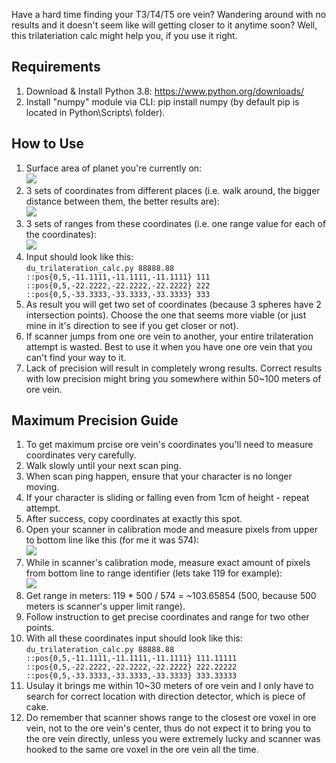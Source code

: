 Have a hard time finding your T3/T4/T5 ore vein? Wandering around with no results and it doesn't seem like will getting closer to it anytime soon? Well, this trilateriation calc might help you, if you use it right.

## Requirements
1) Download & Install Python 3.8: https://www.python.org/downloads/
2) Install "numpy" module via CLI: pip install numpy (by default pip is located in Python\Scripts\ folder).

## How to Use
1) Surface area of planet you're currently on:<br>
![](https://i.imgur.com/eyYmTv7.png)
2) 3 sets of coordinates from different places (i.e. walk around, the bigger distance between them, the better results are):<br>
![](https://i.imgur.com/DDBomEX.png)
3) 3 sets of ranges from these coordinates (i.e. one range value for each of the coordinates):<br>
![](https://i.imgur.com/xaXFmGU.png)
4) Input should look like this:<br>
`du_trilateration_calc.py 88888.88 ::pos{0,5,-11.1111,-11.1111,-11.1111} 111 ::pos{0,5,-22.2222,-22.2222,-22.2222} 222 ::pos{0,5,-33.3333,-33.3333,-33.3333} 333`
5) As result you will get two set of coordinates (because 3 spheres have 2 intersection points). Choose the one that seems more viable (or just mine in it's direction to see if you get closer or not).
6) If scanner jumps from one ore vein to another, your entire trilateration attempt is wasted. Best to use it when you have one ore vein that you can't find your way to it.
7) Lack of precision will result in completely wrong results. Correct results with low precision might bring you somewhere within 50~100 meters of ore vein.

## Maximum Precision Guide
1) To get maximum prcise ore vein's coordinates you'll need to measure coordinates very carefully.
2) Walk slowly until your next scan ping.
3) When scan ping happen, ensure that your character is no longer moving. 
4) If your character is sliding or falling even from 1cm of height - repeat attempt.
5) After success, copy coordinates at exactly this spot.
6) Open your scanner in calibration mode and measure pixels from upper to bottom line like this (for me it was 574):<br>
![](https://i.imgur.com/qR27q8V.png)
7) While in scanner's calibration mode, measure exact amount of pixels from bottom line to range identifier (lets take 119 for example):<br>
![](https://i.imgur.com/ADJebV0.png)
8) Get range in meters: 119 * 500 / 574 = ~103.65854 (500, because 500 meters is scanner's upper limit range).
9) Follow instruction to get precise coordinates and range for two other points.
10) With all these coordinates input should look like this:<br>
`du_trilateration_calc.py 88888.88 ::pos{0,5,-11.1111,-11.1111,-11.1111} 111.11111 ::pos{0,5,-22.2222,-22.2222,-22.2222} 222.22222 ::pos{0,5,-33.3333,-33.3333,-33.3333} 333.33333`
11) Usulay it brings me within 10~30 meters of ore vein and I only have to search for correct location with direction detector, which is piece of cake.
12) Do remember that scanner shows range to the closest ore voxel in ore vein, not to the ore vein's center, thus do not expect it to bring you to the ore vein directly, unless you were extremely lucky and scanner was hooked to the same ore voxel in the ore vein all the time.
